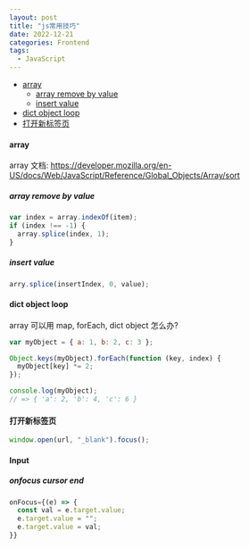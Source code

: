 ```yaml
---
layout: post
title: "js常用技巧"
date: 2022-12-21
categories: Frontend
tags:
  - JavaScript
---
```


- [array](#array)
  - [array remove by value](#array-remove-by-value)
  - [insert value](#insert-value)
- [dict object loop](#dict-object-loop)
- [打开新标签页](#打开新标签页)

#### array

array 文档: <https://developer.mozilla.org/en-US/docs/Web/JavaScript/Reference/Global_Objects/Array/sort>

##### array remove by value

```js
var index = array.indexOf(item);
if (index !== -1) {
  array.splice(index, 1);
}
```

##### insert value

```js
arry.splice(insertIndex, 0, value);
```

#### dict object loop

array 可以用 map, forEach, dict object 怎么办?

```js
var myObject = { a: 1, b: 2, c: 3 };

Object.keys(myObject).forEach(function (key, index) {
  myObject[key] *= 2;
});

console.log(myObject);
// => { 'a': 2, 'b': 4, 'c': 6 }
```

#### 打开新标签页

```js
window.open(url, "_blank").focus();
```

#### Input

##### onfocus cursor end

```js
onFocus={(e) => {
  const val = e.target.value;
  e.target.value = "";
  e.target.value = val;
}}
```
